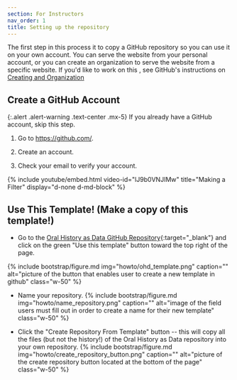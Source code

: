 ```yaml
---
section: For Instructors
nav_order: 1
title: Setting up the repository
---
```



The first step in this process it to copy a GitHub repository so you can use it on your own account. You can serve the website from your personal account, or you can create an organization to serve the website from a specific website. If you'd like to work on this , see GitHub's instructions on [Creating and Organization](https://docs.github.com/en/organizations/collaborating-with-groups-in-organizations/creating-a-new-organization-from-scratch)

## Create a GitHub Account

{:.alert .alert-warning .text-center .mx-5}
If you already have a GitHub account, skip this step.

1. Go to <https://github.com/>.

2. Create an account.

3. Check your email to verify your account.

{% include youtube/embed.html  video-id="lJ9b0VNJIMw" title="Making a Filter" display="d-none d-md-block" %}

## Use This Template! (Make a copy of this template!)

- Go to the [Oral History as Data GitHub Repository](https://github.com/oralhistoryasdata/oralhistoryasdata.github.io){:target="_blank"} and click on the green "Use this template" button toward the top right of the page. 

{% include bootstrap/figure.md img="howto/ohd_template.png" caption="" alt="picture of the button that enables user to create a new template in github" class="w-50" %}

- Name your repository.
{% include bootstrap/figure.md img="howto/name_repository.png" caption="" alt="image of the field users must fill out in order to create a name for their new template" class="w-50" %}

- Click the "Create Repository From Template" button -- this will copy all the files (but not the history!) of the Oral History as Data repository into your own repository. 
{% include bootstrap/figure.md img="howto/create_repository_button.png" caption="" alt="picture of the create repository button located at the bottom of the page" class="w-50" %}
